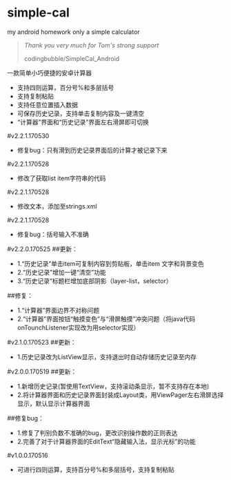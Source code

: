 # simple-cal
my android homework only a simple calculator
>*Thank you very much for Tom's strong support*
>
>codingbubble/SimpleCal_Android


一款简单小巧便捷的安卓计算器

- 支持四则运算，百分号%和多层括号
- 支持复制粘贴
- 支持任意位置插入数据
- 可保存历史记录，支持单击复制内容及一键清空
- “计算器”界面和“历史记录”界面左右滑屏即可切换

#v2.2.1.170530
- 修复bug：只有滑到历史记录界面后的计算才被记录下来

#v2.2.1.170528
- 修改了获取list item字符串的代码

#v2.2.1.170528
- 修改文本，添加至strings.xml

#v2.2.1.170528
- 修复bug：括号输入不准确

#v2.2.0.170525
##更新：
- 1.“历史记录”单击item可复制内容到剪贴板，单击item 文字和背景变色
- 2.“历史记录”增加一键“清空”功能
- 3.“历史记录”标题栏增加底部阴影（layer-list，selector）

##修复：
- 1.“计算器”界面边界不对称问题
- 2.“计算器”界面按钮“触摸变色”与“滑屏触摸”冲突问题（将java代码onTounchListener实现改为用selector实现）

#v2.1.0.170523
##更新：
- 1.历史记录改为ListView显示，支持退出时自动存储历史记录至内存

#v2.0.0.170519
##更新：
- 1.新增历史记录(暂使用TextView，支持滚动条显示，暂不支持存在本地)
- 2.将计算器界面和历史记录界面封装成Layout类，用ViewPager左右滑屏选择显示，默认显示计算器界面

##修复bug：
- 1.修复了判别负数不准确的bug，更改识别操作数的正则表达
- 2.完善了对于计算器界面的EditText“隐藏输入法，显示光标”的功能

#v1.0.0.170516
- 可进行四则运算，支持百分号%和多层括号，支持复制粘贴

